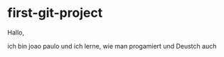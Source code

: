 # first-git-project

Hallo, 

ich bin joao paulo und ich lerne, wie man progamiert und Deustch auch
